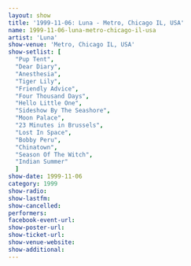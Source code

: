 ```yaml
---
layout: show
title: '1999-11-06: Luna - Metro, Chicago IL, USA'
name: 1999-11-06-luna-metro-chicago-il-usa
artist: 'Luna'
show-venue: 'Metro, Chicago IL, USA'
show-setlist: [
  "Pup Tent",
  "Dear Diary",
  "Anesthesia",
  "Tiger Lily",
  "Friendly Advice",
  "Four Thousand Days",
  "Hello Little One",
  "Sideshow By The Seashore",
  "Moon Palace",
  "23 Minutes in Brussels",
  "Lost In Space",
  "Bobby Peru",
  "Chinatown",
  "Season Of The Witch",
  "Indian Summer"
  ]
show-date: 1999-11-06
category: 1999
show-radio: 
show-lastfm: 
show-cancelled: 
performers: 
facebook-event-url: 
show-poster-url: 
show-ticket-url: 
show-venue-website: 
show-additional: 
---
```


